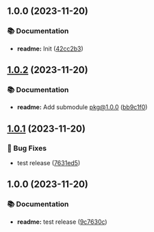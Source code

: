 ## 1.0.0 (2023-11-20)


### 📚 Documentation

* **readme:** Init ([42cc2b3](https://github.com/tdnguyen6/monorepo-semrel-template/commit/42cc2b35c41dac8983b7ed50e18eeab0fd33ed49))

## [1.0.2](https://github.com/tdnguyen6/monorepo-semrel-template-pkg/compare/1.0.1...1.0.2) (2023-11-20)


### 📚 Documentation

* **readme:** Add submodule pkg@1.0.0 ([bb9c1f0](https://github.com/tdnguyen6/monorepo-semrel-template-pkg/commit/bb9c1f008536928c3ed8a2bd2bb8a59c991c0061))

## [1.0.1](https://github.com/tdnguyen6/monorepo-semrel-template-pkg/compare/1.0.0...1.0.1) (2023-11-20)


### 🐛 Bug Fixes

* test release ([7631ed5](https://github.com/tdnguyen6/monorepo-semrel-template-pkg/commit/7631ed5fd2a2a73763e917f10cc31c278cbcd020))

## 1.0.0 (2023-11-20)


### 📚 Documentation

* **readme:** test release ([9c7630c](https://github.com/tdnguyen6/monorepo-semrel-template-pkg/commit/9c7630c86c50d7a6b0dcaa709f3b5617c916a155))
